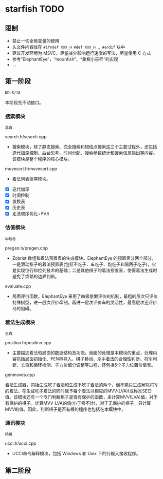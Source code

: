 # starfish TODO

## 限制

* 禁止一切全局变量的使用
* 头文件内容放在 `#ifndef XXX_H #def XXX_H … #endif` 块中
* 建议开发环境为 MSVC，尽量减少影响运行速度的写法，尽量使用 C 方式
* 参考“ElephantEye”，“moonfish”，“象棋小巫师”的实现
* …

## 第一阶段 

`DDL5/18`

本阶段先不动接口。

### 搜索模块

`温鑫`

search.h/search.cpp

* 搜索模块，除了静态搜索、完全搜索和根结点搜索这三个主要过程外，还包括迭代加深控制、后台思考、时间分配、搜索参数统计和搜索信息输出等内容。该模块是整个程序的核心模块。

movesort.h/movesort.cpp

* 着法列表排序模块。

- [x] 迭代加深
- [x] 时间控制
- [x] 置换表
- [x] 历史表
- [x] 走法顺序优化+PVS

### 估值模块

`毕晓栋`

pregen.h/pregen.cpp

* Zobrist 数组和着法预置表的生成模块。ElephantEye 的预置表分两个部分，一是滑动棋子的着法预置表(包括不吃子、车吃子、炮吃子和隔两子吃子)，它是实现位行和位列技术的基础；二是其他棋子的着法预置表，使得着法生成时避免了烦琐的边界判断。

evaluate.cpp

* 局面评价函数，ElephantEye 采用了四级偷懒评价的机制，最粗的层次只评价特殊棋型，进一层次评价牵制，再进一层次评价车的灵活性，最高层次还评价马的阻碍。

### 着法生成模块

`王森`

position.h/position.cpp

- 主要描述着法和局面的数据结构及功能。局面的处理是本模块的重点，处理内容包括局面初始化、FEN串导入、棋子移动、杀手着法的合理性判断、将军判断、长将和循环检测、子力价值分调整等过程，还包括5个子力位置价值表。

genmoves.cpp

着法生成器，包括生成吃子着法和生成不吃子着法的两个，但不能只生成解除将军的着法。在生成吃子着法的同时赋予每个着法以相应的MVV(LVA)(或称准SEE)值。该模块还有一个专门判断棋子是否有保护的函数，来计算MVV(LVA)值，对于有保护的棋子，计算MVV-LVA的值(小于零不计)，对于无保护的棋子，只计算MVV的值。因此，判断棋子是否有根的程序也包括在本模块中。

### 通讯模块

`杨晨`

 ucci.h/ucci.cpp

* UCCI命令解释模块，包括 Windows 和 Unix 下的行输入接收程序。

## 第二阶段

